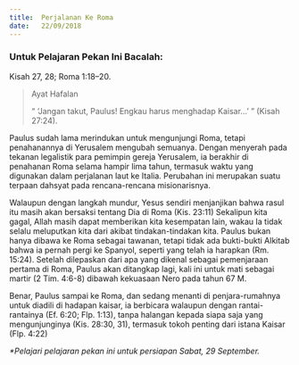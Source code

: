 ```yaml
---
title:  Perjalanan Ke Roma
date:   22/09/2018
---
```


### Untuk Pelajaran Pekan Ini Bacalah:
Kisah 27, 28; Roma 1:18–20.

> <p>Ayat Hafalan</p>
> “ ‘Jangan takut, Paulus! Engkau harus menghadap Kaisar...’ ” (Kisah 27:24).

Paulus sudah lama merindukan untuk mengunjungi Roma, tetapi penahanannya di Yerusalem mengubah semuanya. Dengan menyerah pada tekanan legalistik para pemimpin gereja Yerusalem, ia berakhir di penahanan Roma selama hampir lima tahun, termasuk waktu yang digunakan dalam perjalanan laut ke Italia. Perubahan ini merupakan suatu terpaan dahsyat pada rencana-rencana misionarisnya.

Walaupun dengan langkah mundur, Yesus sendiri menjanjikan bahwa rasul itu masih akan bersaksi tentang Dia di Roma (Kis. 23:11) Sekalipun kita gagal, Allah masih dapat memberikan kita kesempatan lain, wakau Ia tidak selalu meluputkan kita dari akibat tindakan-tindakan kita. Paulus bukan hanya dibawa ke Roma sebagai tawanan, tetapi tidak ada bukti-bukti Alkitab bahwa ia pernah pergi ke Spanyol, seperti yang telah ia harapkan (Rm. 15:24). Setelah dilepaskan dari apa yang dikenal sebagai pemenjaraan pertama di Roma, Paulus akan ditangkap lagi, kali ini untuk mati sebagai martir (2 Tim. 4:6-8) dibawah kekuasaan Nero pada tahun 67 M.

Benar, Paulus sampai ke Roma, dan sedang menanti di penjara-rumahnya untuk diadili di hadapan kaisar, ia berbicara walaupun dengan rantai-rantainya (Ef. 6:20; Flp. 1:13), tanpa halangan kepada siapa saja yang mengunjunginya (Kis. 28:30, 31), termasuk tokoh penting dari istana Kaisar (Flp. 4:22)

_*Pelajari pelajaran pekan ini untuk persiapan Sabat, 29 September._